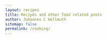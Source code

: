 ```yaml
---
layout: recipes
title: Recipes and other food related posts
author: Johannes C Hellmuth
sitemap: false
permalink: /cooking/
---
```

